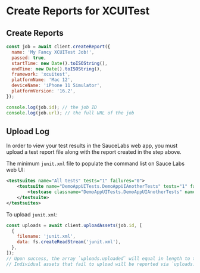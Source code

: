 # Create Reports for XCUITest

## Create Reports

```javascript
const job = await client.createReport({
  name: 'My Fancy XCUITest Job!',
  passed: true,
  startTime: new Date().toISOString(),
  endTime: new Date().toISOString(),
  framework: 'xcuitest',
  platformName: 'Mac 12',
  deviceName: 'iPhone 11 Simulator',
  platformVersion: '16.2',
});

console.log(job.id); // the job ID
console.log(job.url); // the full URL of the job
```

## Upload Log

In order to view your test results in the SauceLabs web app, you must upload a test report file along with the report created in the step above.

The minimum `junit.xml` file to populate the command list on Sauce Labs web UI:

```xml
<testsuites name="All tests" tests="1" failures="0">
    <testsuite name="DemoAppUITests.DemoAppUIAnotherTests" tests="1" failures="0">
        <testcase classname="DemoAppUITests.DemoAppUIAnotherTests" name="testExample" time="9.561" />
    </testsuite>
</testsuites>
```

To upload `junit.xml`:

```javascript
const uploads = await client.uploadAssets(job.id, [
  {
    filename: 'junit.xml',
    data: fs.createReadStream('junit.xml'),
  },
]);
// Upon success, the array `uploads.uploaded` will equal in length to the number of assets you intended to upload.
// Individual assets that fail to upload will be reported via `uploads.errors`.
```
